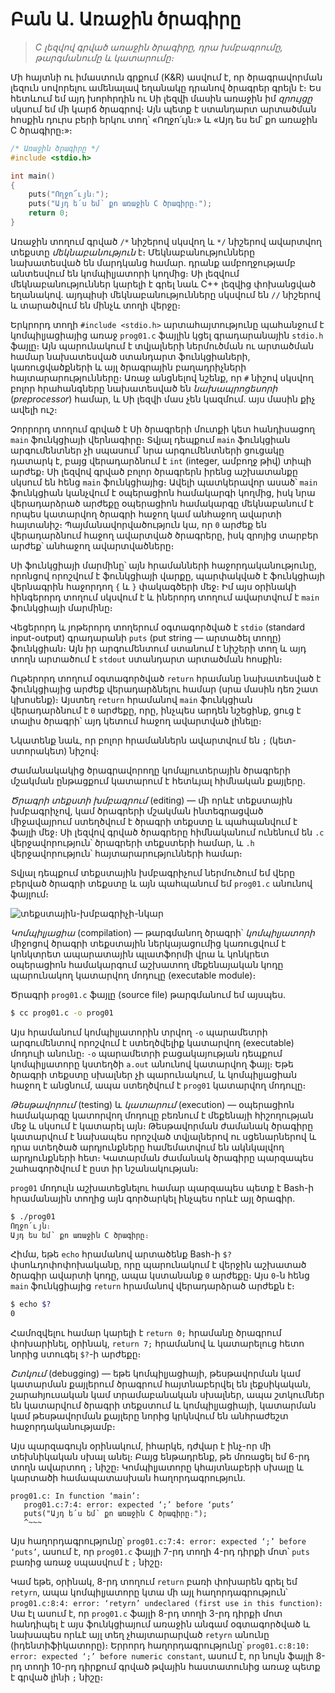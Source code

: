 # Բան Ա․ Առաջին ծրագիրը

> _C լեզվով գրված առաջին ծրագիրը, դրա խմբագրումը, թարգմանումը և կատարումը։_

Մի հայտնի ու իմաստուն գրքում (K&R) ասվում է, որ ծրագրավորման լեզուն սովորելու ամենալավ եղանակը դրանով ծրագրեր գրելն է։ Ես հետևում եմ այդ խորհրդին ու Սի լեզվի մասին առաջին իմ _զրույցը_ սկսում եմ մի կարճ ծրագրով։ Այն պետք է ստանդարտ արտածման հոսքին դուրս բերի երկու տող՝ «Ողջո՛ւյն։» և «Այդ ես եմ՝ քո առաջին C ծրագիրը։»։

```c
/* Առաջին ծրագիրը */
#include <stdio.h>

int main()
{
    puts("Ողջո՜ւյն։");
    puts("Այդ ե՛ս եմ՝ քո առաջին C ծրագիրը։");
    return 0;
}
```

Առաջին տողում գրված `/*` նիշերով սկսվող և `*/` նիշերով ավարտվող տեքստը _մեկնաբանություն_ է։ Մեկնաբանությունները նախատեսված են մարդկանց համար․ դրանք ամբողջությամբ անտեսվում են կոմպիլյատորի կողմից։ Սի լեզվում մեկնաբանություններ կարելի է գրել նաև C++ լեզվից փոխանցված եղանակով. այդպիսի մեկնաբանությունները սկսվում են `//` նիշերով և տարածվում են մինչև տողի վերջը։

Երկրորդ տողի `#include <stdio.h>` արտահայտությունը պահանջում է կոմպիլյացիայից առաջ `prog01.c` ֆայլին կցել գրադարանային `stdio.h` ֆայլը։ Այն պարունակում է տվյալների ներմուծման ու արտածման համար նախատեսված ստանդարտ ֆունկցիաների, կառուցվածքների և այլ ծրագրային բաղադրիչների հայտարարությունները։ Առաջ անցնելով նշենք, որ `#` նիշով սկսվող բոլոր հրահանգները նախատեսված են _նախապրոցեսորի_ (_preprocessor_) համար, և Սի լեզվի մաս չեն կազմում. այս մասին քիչ ավելի ուշ։

Չորրորդ տողում գրված է Սի ծրագրերի մուտքի կետ հանդիսացող `main` ֆունկցիայի վերնագիրը։ Տվյալ դեպքում `main` ֆունկցիան արգումենտներ չի սպասում՝ նրա արգումենտների ցուցակը դատարկ է, բայց վերադարձնում է `int` (integer, ամբողջ թիվ) տիպի արժեք։ Սի լեզվով գրված բոլոր ծրագրերն իրենց աշխատանքը սկսում են հենց `main` ֆունկցիայից։ Ավելի պատկերավոր ասած՝ `main` ֆունկցիան կանչվում է օպերացիոն համակարգի կողմից, իսկ նրա վերադարձրած արժեքը օպերացիոն համակարգը մեկնաբանում է որպես կատարվող ծրագրի հաջող կամ անհաջող ավարտի հայտանիշ։ Պայմանավորվածություն կա, որ `0` արժեք են վերադարձնում հաջող ավարտված ծրագրերը, իսկ զրոյից տարբեր արժեք՝ անհաջող ավարտվածները։

Սի ֆունկցիայի մարմինը՝ այն հրամանների հաջորդականությունը, որոնցով որոշվում է ֆունկցիայի վարքը, պարփակված է ֆունկցիայի վերնագրին հաջորդող `{` և `}` փակագծերի մեջ։ Իմ այս օրինակի հինգերորդ տողում սկսվում է և իներորդ տողում ավարտվում է `main` ֆունկցիայի մարմինը։

Վեցերորդ և յոթերորդ տողերում օգտագործված է `stdio` (standard input-output) գրադարանի `puts` (put string — արտածել տողը) ֆունկցիան։ Այն իր արգումենտում ստանում է նիշերի տող և այդ տողն արտածում է `stdout` ստանդարտ արտածման հոսքին։

Ութերորդ տողում օգտագործված `return` հրամանը նախատեսված է ֆունկցիայից արժեք վերադարձնելու համար (սրա մասին դեռ շատ կխոսենք)։ Այստեղ `return` հրամանով `main` ֆունկցիան վերադարձնում է `0` արժեքը, որը, ինչպես արդեն նշեցինք, ցուց է տալիս ծրագրի՝ այդ կետում հաջող ավարտված լինելը։

Նկատենք նաև, որ բոլոր հրամաններն ավարտվում են `;` (կետ-ստորակետ) նիշով։

Ժամանակակից ծրագրավորողը կոմպյուտերային ծրագրերի մշակման ընթացքում կատարում է հետևյալ հիմնական քայլերը․

_Ծրագրի տեքստի խմբագրում_ (editing) ― մի որևէ տեքստային խմբագրիչով, կամ ծրագրերի մշակման ինտեգրացված միջավայրում ստեղծվում է ծրագրի տեքստը և պահպանվում է ֆայլի մեջ։ Սի լեզվով գրված ծրագրերը հիմնականում ունենում են `.c` վերջավորություն՝ ծրագրերի տեքստերի համար, և `.h` վերջավորություն՝ հայտարարությունների համար։

Տվյալ դեպքում տեքստային խմբագրիչում ներմուծում եմ վերը բերված ծրագրի տեքստը և այն պահպանում եմ `prog01.c` անունով ֆայլում։

![տեքստային-խմբագրիչի-նկար]()

_Կոմպիլյացիա_ (compilation) ― թարգմանող ծրագրի՝ _կոմպիլյատորի_ միջոցով ծրագրի տեքստային ներկայացումից կառուցվում է կոնկտրետ ապարատային պլատֆորմի վրա և կոնկրետ օպերացիոն համակարգում աշխատող մեքենայական կոդը պարունակող կատարվող մոդուլը (executable module)։

Ծրագրի `prog01.c` ֆայլը (source file) թարգմանում եմ այսպես.

```bash
$ cc prog01.c -o prog01
```

Այս հրամանում կոմպիլյատորին տրվող `-o` պարամետրի արգումենտով որոշվում է ստեղծվելիք կատարվող (executable) մոդուլի անունը։ `-o` պարամետրի բացակայության դեպքում կոմպիլյատորը կստեղծի `a.out` անունով կատարվող ֆայլ։ Եթե ծրագրի տեքստը սխալներ չի պարունակում, և կոմպիլյացիան հաջող է անցնում, ապա ստեղծվում է `prog01` կատարվող մոդուլը։

_Թեսթավորում_ (testing) և _կատարում_ (execution) ― օպերացիոն համակարգը կատորվող մոդուլը բեռնում է մեքենայի հիշողության մեջ և սկսում է կատարել այն։ Թեսթավորման ժամանակ ծրագիրը կատարվում է նախապես որոշված տվյալներով ու սցենարներով և դրա ստեղծած արդյունքները համեմատվում են ակնկալվող արդյունքների հետ։ Կատարման ժամանակ ծրագիրը պարզապես շահագործվում է ըստ իր նշանակության։

`prog01` մոդուլն աշխատեցնելու համար պարզապես պետք է Bash-ի հրամանային տողից այն գործարկել ինչպես որևէ այլ ծրագիր.

```bash
$ ./prog01
Ողջո՛ւյն։
Այդ ես եմ՝ քո առաջին C ծրագիրը։
```

Հիմա, եթե `echo` հրամանով արտածենք Bash-ի `$?` փսոևդոփոփոխականը, որը պարունակում է վերջին աշխատած ծրագիր ավարտի կոդը, ապա կստանանք `0` արժեքը։ Այս `0`-ն հենց `main` ֆունկցիայից `return` հրամանով վերադարձրած արժեքն է։

```bash
$ echo $?
0
```

Համոզվելու համար կարելի է `return 0;` հրամանը ծրագրում փոխարինել, օրինակ, `return 7;` հրամանով և կատարելուց հետո նորից ստուգել `$?`-ի արժեքը։

_Շտկում_ (debugging) ― եթե կոմպիլյացիայի, թեսթավորման կամ կատարման քայլերում ծրագրում հայտնաբերվել են լեքսիկական, շարահյուսական կամ տրամաբանական սխալներ,  ապա շտկումներ են կատարվում ծրագրի տեքստում և կոմպիլյացիայի, կատարման կամ թեսթավորման քայլերը նորից կրկնվում են անհրաժեշտ հաջորդականությամբ։

Այս պարզագույն օրինակում, իհարկե, դժվար է ինչ-որ մի տեխնիկական սխալ անել։ Բայց ենթադրենք, թե մոռացել եմ 6-րդ տողն ավարտող `;` նիշը։ Կոմպիլյատորը կհայտնաբերի սխալը և կարտածի համապատասխան հաղորդագրություն.

````text
prog01.c: In function ‘main’:
   prog01.c:7:4: error: expected ‘;’ before ‘puts’
   puts("Այդ ե՛ս եմ՝ քո առաջին C ծրագիրը։");
   ^~~~
````

Այս հաղորդագրությունը՝ `prog01.c:7:4: error: expected ‘;’ before ‘puts’`, ասում է, որ `prog01.c` ֆայլի 7-րդ տողի 4-րդ դիրքի մոտ՝ `puts` բառից առաջ սպասվում է `;` նիշը։

Կամ եթե, օրինակ, 8-րդ տողում `return` բառի փոխարեն գրել եմ `retyrn`, ապա կոմպիլյատորը կտա մի այլ հաղորդագրություն՝ `prog01.c:8:4: error: ‘retyrn’ undeclared (first use in this function)`։ Սա էլ ասում է, որ `prog01.c` ֆայլի 8-րդ տողի 3-րդ դիրքի մոտ հանդիպել է այս ֆունկցիայում առաջին անգամ օգտագործված և նախապես որևէ այլ տեղ չհայտարարված `retyrn` անունը (իդենտիֆիկատորը)։ Երրորդ հաղորդագրությունը՝ `prog01.c:8:10: error: expected ‘;’ before numeric constant`, ասում է, որ նույն ֆայլի 8-րդ տողի 10-րդ դիրքում գրված թվային հաստատունից առաջ պետք է գրված լինի `;` նիշը։
